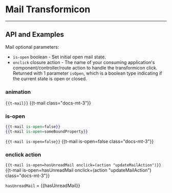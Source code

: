 # Mail Transformicon
---
## API and Examples
Mail optional parameters:
  * `is-open` boolean - Set initial open mail state.
  * `onclick` closure action - The name of your consuming application's component/controller/route action to handle the transformicon click. Returned with 1 parameter `isOpen`, which is a boolean type indicating if the current state is open or closed.

### animation
`{{t-mail}}` {{t-mail class="docs-mt-3"}}

### is-open
```handlebars
{{t-mail is-open=false}}
{{t-mail is-open=someBoundProperty}}
```
`{{t-mail is-open=false}}` {{t-mail is-open=false class="docs-mt-3"}}

### onclick action
`{{t-mail is-open=hasUnreadMail onclick=(action "updateMailAction")}}` {{t-mail is-open=hasUnreadMail onclick=(action "updateMailAction") class="docs-mt-3"}}

`hasUnreadMail` = {{hasUnreadMail}}
